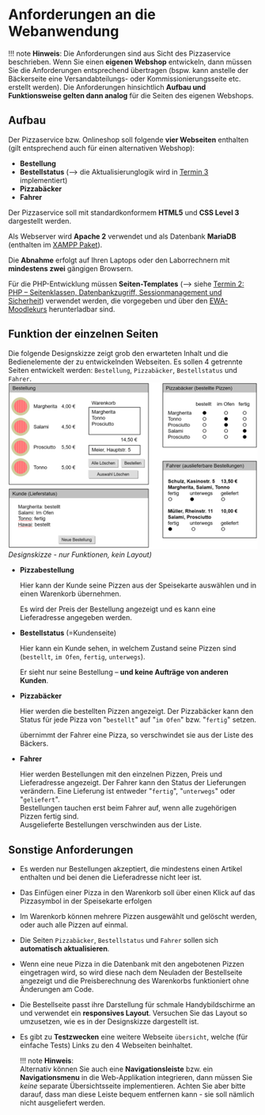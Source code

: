 # Anforderungen an die Webanwendung

!!! note
    **Hinweis**: Die Anforderungen sind aus Sicht des Pizzaservice beschrieben. Wenn Sie einen **eigenen Webshop** entwickeln, dann müssen Sie die Anforderungen entsprechend übertragen (bspw. kann anstelle der Bäckerseite eine Versandabteilungs- oder Kommissionierungsseite etc. erstellt werden). Die Anforderungen hinsichtlich **Aufbau und Funktionsweise gelten dann analog** für die Seiten des eigenen Webshops.

## Aufbau

Der Pizzaservice bzw. Onlineshop soll folgende **vier Webseiten** enthalten (gilt entsprechend auch für einen alternativen Webshop):

- **Bestellung**
- **Bestellstatus** (--> die Aktualisierunglogik wird in [Termin 3](termin3.md) implementiert)
- **Pizzabäcker** 
- **Fahrer** 
<!-- - TODO: PHP Controller für AJAX+JSON inkludieren 
RH: Das hat auf Anforderungsebene nichts zu suchen. Es reicht, wenn das im AJAX-Termin kommt! -->

Der Pizzaservice soll mit standardkonformem **HTML5** und **CSS Level 3** dargestellt werden.

Als Webserver wird **Apache 2** verwendet und als Datenbank **MariaDB** (enthalten im [XAMPP Paket](https://www.apachefriends.org/download.html)).

Die **Abnahme** erfolgt auf Ihren Laptops oder den Laborrechnern mit **mindestens zwei** gängigen Browsern.

Für die PHP-Entwicklung müssen **Seiten-Templates** (--> siehe [Termin 2: PHP – Seitenklassen, Datenbankzugriff, Sessionmanagement und Sicherheit](termin2.md)) verwendet werden, die vorgegeben und über den [EWA-Moodlekurs](https://lernen.h-da.de/course/view.php?id=6940) herunterladbar sind.

## Funktion der einzelnen Seiten

<!-- ![](./figures/designskizze.png)*Konzeptionelle Darstellung der vier Web-Seiten des Pizzaservice bzw. Onlineshops* -->
Die folgende Designskizze zeigt grob den erwarteten Inhalt und die Bedienelemente der zu entwickelnden Webseiten. Es sollen 4 getrennte Seiten entwickelt werden: `Bestellung`, `Pizzabäcker`, `Bestellstatus` und `Fahrer`.  
![](./figures/DesignskizzePizzaservice.png)*Designskizze - nur Funktionen, kein Layout)*

- **Pizzabestellung**

    Hier kann der Kunde seine Pizzen aus der Speisekarte auswählen und in einen
    Warenkorb übernehmen. 

    Es wird der Preis der Bestellung angezeigt und es kann eine Lieferadresse angegeben werden.

- **Bestellstatus** (=Kundenseite)

    Hier kann ein Kunde sehen, in welchem Zustand seine Pizzen sind (`bestellt`, `im Ofen`, `fertig`, `unterwegs`). 

    Er sieht nur seine Bestellung – **und keine Aufträge von anderen Kunden**.

- **Pizzabäcker**

    Hier werden die bestellten Pizzen angezeigt. Der Pizzabäcker kann den Status für jede Pizza von "`bestellt`" auf "`im Ofen`" bzw. "`fertig`" setzen. 
    
    übernimmt der Fahrer eine Pizza, so verschwindet sie aus der Liste des Bäckers.

- **Fahrer**

    Hier werden Bestellungen mit den einzelnen Pizzen, Preis und Lieferadresse angezeigt. Der Fahrer kann den Status der Lieferungen verändern. Eine Lieferung ist entweder "`fertig`", "`unterwegs`" oder "`geliefert`".  
    Bestellungen tauchen erst beim Fahrer auf, wenn alle zugehörigen Pizzen fertig sind.      
    Ausgelieferte Bestellungen verschwinden aus der Liste.

## Sonstige Anforderungen

- Es werden nur Bestellungen akzeptiert, die mindestens einen Artikel enthalten und bei denen die Lieferadresse nicht leer ist.

- Das Einfügen einer Pizza in den Warenkorb soll über einen Klick auf das Pizzasymbol in der Speisekarte erfolgen

- Im Warenkorb können mehrere Pizzen ausgewählt und gelöscht werden, oder auch alle Pizzen auf einmal.

- Die Seiten `Pizzabäcker`, `Bestellstatus` und `Fahrer` sollen sich **automatisch aktualisieren**.  

- Wenn eine neue Pizza in die Datenbank mit den angebotenen Pizzen eingetragen wird, so wird diese nach dem Neuladen der Bestellseite angezeigt und die Preisberechnung des Warenkorbs funktioniert ohne Änderungen am Code.
  
- Die Bestellseite passt ihre Darstellung für schmale Handybildschirme an und verwendet ein **responsives Layout**. Versuchen Sie das Layout so umzusetzen, wie es in der Designskizze dargestellt ist. 

- Es gibt zu **Testzwecken** eine weitere Webseite `übersicht`, welche (für einfache Tests) Links zu den 4 Webseiten beinhaltet.

    !!! note
        **Hinweis**:  
        Alternativ können Sie auch eine **Navigationsleiste** bzw. ein **Navigationsmenu** in die Web-Applikation integrieren, dann müssen Sie *keine* separate Übersichtsseite implementieren. Achten Sie aber bitte darauf, dass man diese Leiste bequem entfernen kann - sie soll nämlich nicht ausgeliefert werden.





